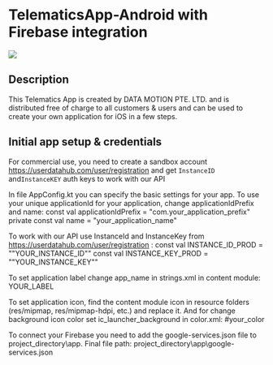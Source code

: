 # TelematicsApp-Android with Firebase integration
![](https://github.com/Mobile-Telematics/TelematicsAppFirebase-iOS/raw/master/img_readme/mainlogo.jpg)

## Description
This Telematics App is created by DATA MOTION PTE. LTD. and is distributed free of charge to all customers & users and can be used to create your own application for iOS in a few steps.

## Initial app setup & credentials
For commercial use, you need to create a sandbox account https://userdatahub.com/user/registration and get `InstanceID` and`InstanceKEY` auth keys to work with our API

In file AppConfig.kt you can specify the basic settings for your app.
To use your unique applicationId for your application, change applicationIdPrefix and name:
const val applicationIdPrefix = "com.your_application_prefix"
private const val name = "your_application_name"

To work with our API use InstanceId and InstanceKey from https://userdatahub.com/user/registration :
const val INSTANCE_ID_PROD = "\"YOUR_INSTANCE_ID\"" 
const val INSTANCE_KEY_PROD = "\"YOUR_INSTANCE_KEY\"" 

To set application label change app_name in strings.xml in content module:
<string name="app_name">YOUR_LABEL</string>

To set application icon, find the content module icon in resource folders (res/mipmap, res/mipmap-hdpi, etc.) and replace it. And for change background icon color set ic_launcher_background in color.xml:
<color name="ic_launcher_background">#your_color</color>

To connect your Firebase you need to add the google-services.json file to project_directory\app. Final file path: project_directory\app\google-services.json
